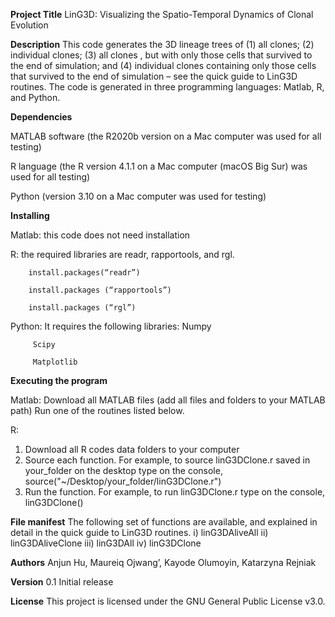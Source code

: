 **Project Title**
LinG3D: Visualizing the Spatio-Temporal Dynamics of Clonal Evolution

**Description**
This code generates the 3D lineage trees of (1) all clones; (2) individual clones; (3) all clones , but with only those cells that survived to the end of simulation; and (4) individual clones containing only those cells that survived to the end of simulation – see the quick guide to LinG3D routines. The code is generated in three programming languages: Matlab, R, and Python.

**Dependencies**

MATLAB software (the R2020b version on a Mac computer was used for all testing)

R language (the R version 4.1.1 on a Mac computer (macOS Big Sur) was used for all testing)

Python (version 3.10 on a Mac computer was used for testing)

**Installing**

Matlab: this code does not need installation

R: the required libraries are readr, rapportools, and rgl. 

        install.packages(“readr”)   

        install.packages (“rapportools”)
        
        install.packages (“rgl”)
        
Python: It requires the following libraries:
         Numpy
        
         Scipy
         
         Matplotlib

**Executing the program**

Matlab: 
Download all MATLAB files (add all files and folders to your MATLAB path)
Run one of the routines listed below. 

R:
1.	Download all R codes data folders to your computer
2.	Source each function. For example, to source linG3DClone.r saved in your_folder on the desktop type on the console,
             source("~/Desktop/your_folder/linG3DClone.r")
3.	Run the function. For example, to run linG3DClone.r type on the console,
                          linG3DClone()

**File manifest**
The following set of functions are available, and explained in detail in the quick guide to LinG3D routines.
i)	linG3DAliveAll
ii)	linG3DAliveClone
iii)	linG3DAll
iv)	linG3DClone

**Authors**
Anjun Hu,
Maureiq Ojwang’,
Kayode Olumoyin,
Katarzyna Rejniak

**Version**
0.1
Initial release

**License**
This project is licensed under the GNU General Public License v3.0.
